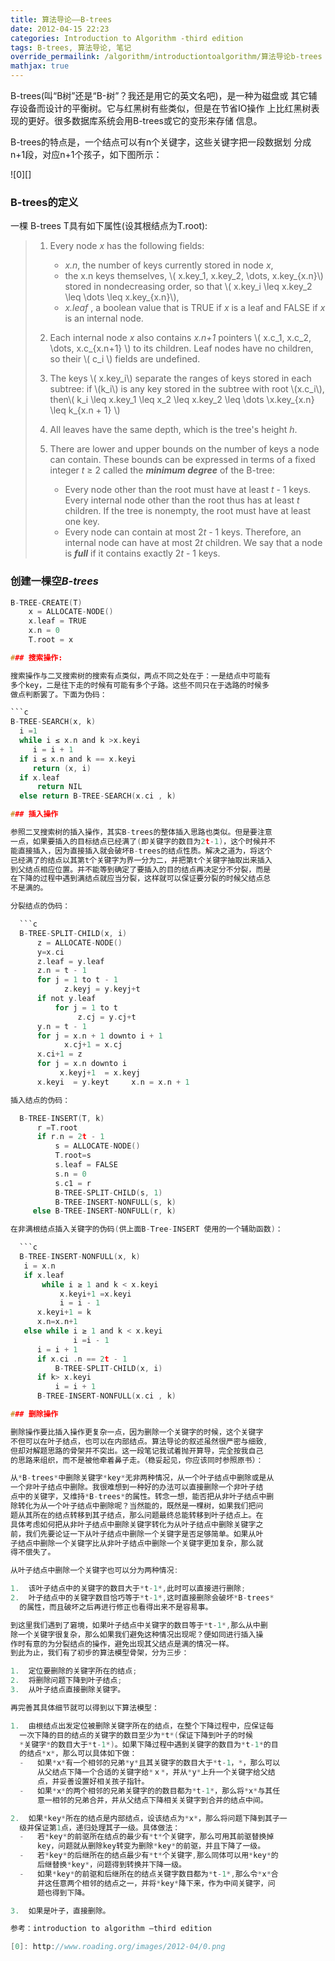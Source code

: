```yaml
---
title: 算法导论——B-trees
date: 2012-04-15 22:23
categories: Introduction to Algorithm -third edition
tags: B-trees, 算法导论, 笔记
override_permailink: /algorithm/introductiontoalgorithm/算法导论b-trees
mathjax: true
---
```


B-trees(叫“B树”还是“B-树”？我还是用它的英文名吧)，是一种为磁盘或
其它辅存设备而设计的平衡树。它与红黑树有些类似，但是在节省IO操作
上比红黑树表现的更好。很多数据库系统会用B-trees或它的变形来存储
信息。

B-trees的特点是，一个结点可以有n个关键字，这些关键字把一段数据划
分成n+1段，对应n+1个孩子，如下图所示：

![0][]

### B-trees的定义

一棵 B-trees T具有如下属性(设其根结点为T.root):

> 1.  Every node *x* has the following fields:
>
>     -   *x.n*, the number of keys currently stored in node *x*,
>     -   the x.n keys themselves, \\( x.key_1, x.key_2, \dots, x.key_{x.n}\\)
>         stored in nondecreasing order, so that
>         \\( x.key_i \leq x.key_2 \leq \dots \leq x.key_{x.n}\\),
>     -   *x.leaf* , a boolean value that is TRUE if *x* is a leaf and FALSE
>         if *x* is an internal node.
>
> 2.  Each internal node *x* also contains *x.n+1* pointers
>     \\( x.c_1, x.c_2, \dots, x.c_{x.n+1} \\) to its children. Leaf
>     nodes have no children, so their \\( c_i \\) fields are undefined.
> 3.  The keys \\( x.key_i\\) separate the ranges of keys stored in each
>     subtree: if \\(k_i\\) is any key stored in the subtree with root
>     \\(x.c_i\\), then\\( k_i \leq x.key_1 \leq x_2 \leq x.key_2 \leq \dots
>     \x.key_{x.n} \leq k_{x.n + 1} \\)
> 4.  All leaves have the same depth, which is the tree's height *h*.
>
> 5.  There are lower and upper bounds on the number of keys a node 
>     can contain. These bounds can be expressed in terms of a fixed 
>     integer *t* ≥ 2 called the ***minimum degree*** of the B-tree:
>
>     -   Every node other than the root must have at least *t* - 1 keys.
>         Every internal node other than the root thus has at least *t*
>         children. If the tree is nonempty, the root must have at least one
>         key.
>     -   Every node can contain at most 2*t* - 1 keys. Therefore, an
>         internal node can have at most 2*t* children. We say that a node
>         is ***full*** if it contains exactly 2*t* - 1 keys.

### 创建一棵空*B-trees*

  ```c
  B-TREE-CREATE(T)
      x = ALLOCATE-NODE()
      x.leaf = TRUE
      x.n = 0
      T.root = x

### 搜索操作:

搜索操作与二叉搜索树的搜索有点类似，两点不同之处在于：一是结点中可能有
多个key，二是往下走的时候有可能有多个子路。这些不同只在于选路的时候多
做点判断罢了。下面为伪码：

  ```c
  B-TREE-SEARCH(x, k)
    i =1
    while i ≤ x.n and k >x.keyi
       i = i + 1
    if i ≤ x.n and k == x.keyi 
       return (x, i)
    if x.leaf
        return NIL
    else return B-TREE-SEARCH(x.ci , k)

### 插入操作

参照二叉搜索树的插入操作，其实B-trees的整体插入思路也类似。但是要注意
一点，如果要插入的目标结点已经满了(即关键字的数目为2t-1)，这个时候并不
能直接插入，因为直接插入就会破坏B-trees的结点性质。解决之道为，将这个
已经满了的结点以其第t个关键字为界一分为二，并把第t个关键字抽取出来插入
到父结点相应位置。并不能等到确定了要插入的目的结点再决定分不分裂，而是
在下降的过程中遇到满结点就应当分裂，这样就可以保证要分裂的时候父结点总
不是满的。

分裂结点的伪码：

    ```c
    B-TREE-SPLIT-CHILD(x, i)
        z = ALLOCATE-NODE()
        y=x.ci 
        z.leaf = y.leaf
        z.n = t - 1
        for j = 1 to t - 1
              z.keyj = y.keyj+t 
        if not y.leaf
            for j = 1 to t
                 z.cj = y.cj+t 
        y.n = t - 1
        for j = x.n + 1 downto i + 1
              x.cj+1 = x.cj 
        x.ci+1 = z
        for j = x.n downto i
             x.keyj+1  = x.keyj 
        x.keyi  = y.keyt     x.n = x.n + 1

插入结点的伪码：

    B-TREE-INSERT(T, k)
        r =T.root
        if r.n = 2t - 1
            s = ALLOCATE-NODE()
            T.root=s
            s.leaf = FALSE
            s.n = 0
            s.c1 = r
            B-TREE-SPLIT-CHILD(s, 1)
            B-TREE-INSERT-NONFULL(s, k)
       else B-TREE-INSERT-NONFULL(r, k)

在非满根结点插入关键字的伪码(供上面B-Tree-INSERT 使用的一个辅助函数)：

    ```c
    B-TREE-INSERT-NONFULL(x, k)
     i = x.n
     if x.leaf
         while i ≥ 1 and k < x.keyi       
             x.keyi+1 =x.keyi   
             i = i - 1
        x.keyi+1 = k
        x.n=x.n+1
     else while i ≥ 1 and k < x.keyi
                i =i - 1
        i = i + 1
        if x.ci .n == 2t - 1
            B-TREE-SPLIT-CHILD(x, i)
        if k> x.keyi 
            i = i + 1
        B-TREE-INSERT-NONFULL(x.ci , k)

### 删除操作

删除操作要比插入操作更复杂一点，因为删除一个关键字的时候，这个关键字
不但可以在叶子结点，也可以在内部结点。算法导论的叙述虽然很严密与细致,
但却对解题思路的骨架并不突出。这一段笔记我试着抛开算导，完全按我自己
的思路来组织，而不是被他牵着鼻子走。（稳妥起见，你应该同时参照原书）：

从*B-trees*中删除关键字*key*无非两种情况，从一个叶子结点中删除或是从
一个非叶子结点中删除。我很难想到一种好的办法可以直接删除一个非叶子结
点中的关键字，又维持*B-trees*的属性。转念一想，能否把从非叶子结点中删
除转化为从一个叶子结点中删除呢？当然能的，既然是一棵树，如果我们把问
题从其所在的结点转移到其子结点，那么问题最终总能转移到叶子结点上。在
具体考虑如何把从非叶子结点中删除关键字转化为从叶子结点中删除关键字之
前，我们先要论证一下从叶子结点中删除一个关键字是否足够简单。如果从叶
子结点中删除一个关键字比从非叶子结点中删除一个关键字更加复杂，那么就
得不偿失了。

从叶子结点中删除一个关键字也可以分为两种情况:

1.  该叶子结点中的关键字的数目大于*t-1*,此时可以直接进行删除;
2.  叶子结点中的关键字数目恰巧等于*t-1*,这时直接删除会破坏*B-trees*
    的属性，而且破坏之后再进行修正也看得出来不是容易事。

到这里我们遇到了窘境，如果叶子结点中关键字的数目等于*t-1*,那么从中删
除一个关键字很复杂，那么如果我们避免这种情况出现呢？便如同进行插入操
作时有意的为分裂结点的操作，避免出现其父结点是满的情况一样。
到此为止，我们有了初步的算法模型骨架，分为三步：

1.  定位要删除的关键字所在的结点;
2.  将删除问题下降到叶子结点;
3.  从叶子结点直接删除关键字。

再完善其具体细节就可以得到以下算法模型：

1.  由根结点出发定位被删除关键字所在的结点，在整个下降过程中，应保证每
    一次下降的目的结点的关键字的数目至少为*t*(保证下降到叶子的时候
    *关键字*的数目大于*t-1*)。如果下降过程中遇到关键字的数目为*t-1*的目
    的结点*x*，那么可以具体如下做：
    -   如果*x*有一个相邻的兄弟*y*且其关键字的数目大于*t-1，*，那么可以
        从父结点下降一个合适的关键字给*ｘ*，并从*y*上升一个关键字给父结
        点，并妥善设置好相关孩子指针。
    -   如果*x*的两个相邻的兄弟关键字的的数目都为*t-1*，那么将*x*与其任
        意一相邻的兄弟合并，并从父结点下降相关关键字到合并的结点中间。

2.  如果*key*所在的结点是内部结点，设该结点为*x*，那么将问题下降到其子一
    级并保证第1点，递归处理其子一级。具体做法：
    -   若*key*的前驱所在结点的最少有*t*个关键字，那么可用其前驱替换掉
        key，问题就从删除key转变为删除*key*的前驱，并且下降了一级。
    -   若*key*的后继所在的结点最少有*t*个关键字,那么同体可以用*key*的
        后继替换*key*，问题得到转换并下降一级。
    -   如果*key*的前驱和后继所在的结点关键字数目都为*t-1*,那么令*x*合
        并这任意两个相邻的结点之一，并将*key*降下来，作为中间关键字，问
        题也得到下降。

3.  如果是叶子，直接删除。

参考：introduction to algorithm –third edition

[0]: http://www.roading.org/images/2012-04/0.png 
